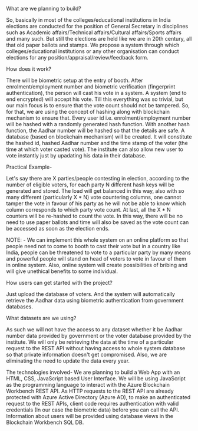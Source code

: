 What are we planning to build?

So, basically in most of the colleges/educational institutions in India elections are conducted for the position of General Secretary in disciplines such as Academic affairs/Technical affairs/Cultural affairs/Sports affairs and many such. But still the elections are held like we are in 20th century, all that old paper ballots and stamps. We propose a system through which colleges/educational institutions or any other organisation can conduct elections for any position/appraisal/review/feedback form.

How does it work?

There will be biometric setup at the entry of booth. After enrolment/employment number and biometric verification (fingerprint authentication), the person will cast his vote in a system. A system (end to end encrypted) will accept his vote. Till this everything was so trivial, but our main focus is to ensure that the vote count should not be tampered. So, for that, we are using the concept of hashing along with blockchain mechanism to ensure that. Every user id i.e. enrolment/employment number will be hashed with a randomly generated hash function. With another hash function, the Aadhar number will be hashed so that the details are safe. A database (based on blockchain mechanism) will be created. It will constitute the hashed id, hashed Aadhar number and the time stamp of the voter (the time at which voter casted vote).
The institute can also allow new user to vote instantly just by upadating his data in their database.

Practical Example-

Let's say there are X parties/people contesting in election, according to the number of eligible voters, for each party N different hash keys will be generated and stored. The load will get balanced in this way, also with so many different (particularly X * N) vote countering columns, one cannot tamper the vote in favour of his party as he will not be able to know which column corresponds to which party vote count. At last, all the X * N counters will be re-hashed to count the vote. In this way, there will be no need to use paper ballots and time will also be saved as the vote count can be accessed as soon as the election ends.

NOTE: - We can implement this whole system on an online platform so that people need not to come to booth to cast their vote but in a country like India, people can be threatened to vote to a particular party by many means and powerful people will stand on head of voters to vote in favour of them in online system. Also, online system will create possibilities of bribing and will give unethical benefits to some individual.

How users can get started with the project?

Just upload the database of voters. And the system will automatically retrieve the Aadhar data using biometric authentication from government databases.

What datasets are we using?

As such we will not have the access to any dataset whether it be Aadhar number data provided by government or the voter database provided by the institute. We will only be retrieving the data at the time of a particular request to the REST API without having access to whole system database so that private information doesn't get compromised. Also, we are eliminating the need to update the data every year. 

The technologies involved-
We are planning to build a Web App with an HTML, CSS, JavaScript based User Interface.
We will be using JavaScript as the programming language to interact with the Azure Blockchain Workbench REST API. As HTTP requests to the REST API are already protected with Azure Active Directory (Azure AD), to make an authenticated request to the REST APIs, client code requires authentication with valid credentials (In our case the biometric data) before you can call the API. 
Information about users will be provided using database views in the Blockchain Workbench SQL DB.
